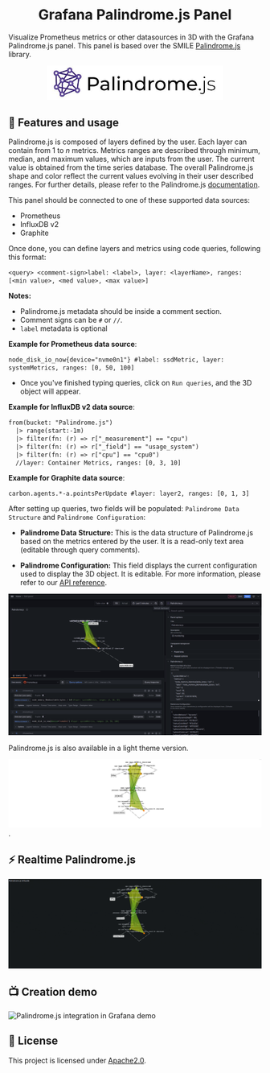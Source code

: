 <h1 align="center">
  Grafana Palindrome.js Panel
</h1>


Visualize Prometheus metrics or other datasources in 3D with the Grafana Palindrome.js panel. This panel is based over the SMILE [Palindrome.js](https://github.com/Smile-SA/palindrome.js/) library.

<p align="center">
    <a href="https://github.com/Smile-SA/palindrome.js/">
      <img src="https://github.com/Smile-SA/palindrome.js-grafana-plugin/raw/main/src/img/Palindrome.js-logo-and-title.jpg" alt="Grafana Palindrome.js Panel" width=350">
    </a>
</p>

## 🎯 Features and usage
Palindrome.js is composed of layers defined by the user. Each layer can contain from 1 to *n* metrics. Metrics ranges are described through minimum, median, and maximum values, which are inputs from the user. The current value is obtained from the time series database. The overall Palindrome.js shape and color reflect the current values evolving in their user described ranges. For further details, please refer to the Palindrome.js [documentation](https://github.com/Smile-SA/palindrome.js/wiki).

This panel should be connected to one of these supported data sources:
- Prometheus
- InfluxDB v2
- Graphite

Once done, you can define layers and metrics using code queries, following this format:

```
<query> <comment-sign>label: <label>, layer: <layerName>, ranges: [<min value>, <med value>, <max value>]
```
**Notes:**
- Palindrome.js metadata should be inside a comment section.
- Comment signs can be `#` or `//`.
- `label` metadata is optional

**Example for Prometheus data source**:

  ```Promql
  node_disk_io_now{device="nvme0n1"} #label: ssdMetric, layer: systemMetrics, ranges: [0, 50, 100]
  ```

- Once you've finished typing queries, click on `Run queries`, and the 3D object will appear. 

**Example for InfluxDB v2 data source**:

```Flux
from(bucket: "Palindrome.js")
  |> range(start:-1m)
  |> filter(fn: (r) => r["_measurement"] == "cpu")
  |> filter(fn: (r) => r["_field"] == "usage_system")
  |> filter(fn: (r) => r["cpu"] == "cpu0")
  //layer: Container Metrics, ranges: [0, 3, 10]
```

**Example for Graphite data source**:
```
carbon.agents.*-a.pointsPerUpdate #layer: layer2, ranges: [0, 1, 3]
```


After setting up queries, two fields will be populated: `Palindrome Data Structure` and `Palindrome Configuration`:

  - **Palindrome Data Structure:** This is the data structure of Palindrome.js based on the metrics entered by the user. It is a read-only text area (editable through query comments).

  - **Palindrome Configuration:** This field displays the current configuration used to display the 3D object. It is editable. For more information, please refer to our [API reference](https://github.com/Smile-SA/palindrome.js/wiki/API-Reference).


![Palindrome.js integration in Grafana](https://github.com/Smile-SA/palindrome.js-grafana-plugin/raw/main/src/img/dashboard.png)

Palindrome.js is also available in a light theme version.

![Palindrome.js light](https://github.com/Smile-SA/palindrome.js-grafana-plugin/raw/main/src/img/light-panel.png).

## ⚡ Realtime Palindrome.js
![Palindrome.js integration in Grafana](https://github.com/Smile-SA/palindrome.js-grafana-plugin/raw/main/src/img/realtime.gif)


## 📺 Creation demo

![Palindrome.js integration in Grafana demo](https://github.com/Smile-SA/palindrome.js-grafana-plugin/raw/main/src/img/demo.gif)

## 📜 License

This project is licensed under [Apache2.0](https://github.com/Smile-SA/palindrome.js-grafana-plugin/raw/main/LICENSE).